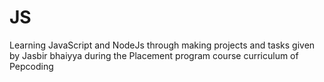 # JS

Learning JavaScript and NodeJs through making projects and tasks given by Jasbir bhaiyya during the Placement program course curriculum of Pepcoding
